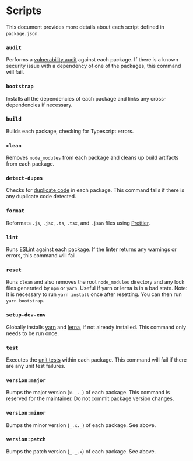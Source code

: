 # Scripts
This document provides more details about each script defined in `package.json`.

### `audit`
Performs a [vulnerability audit](https://classic.yarnpkg.com/en/docs/cli/audit) against each package. If there is a known security issue with a dependency of one of the packages, this command will fail.

### `bootstrap`
Installs all the dependencies of each package and links any cross-dependencies if necessary.

### `build`
Builds each package, checking for Typescript errors.

### `clean`
Removes `node_modules` from each package and cleans up build artifacts from each package.

### `detect-dupes`
Checks for [duplicate code](https://github.com/kucherenko/jscpd) in each package. This command fails if there is any duplicate code detected.

### `format`
Reformats `.js`, `.jsx`, `.ts`, `.tsx`, and `.json` files using [Prettier](https://prettier.io/).

### `lint`
Runs [ESLint](https://eslint.org/) against each package. If the linter returns any warnings or errors, this command will fail.

### `reset`
Runs `clean` and also removes the root `node_modules` directory and any lock files generated by `npm` or `yarn`. Useful if yarn or lerna is in a bad state. Note: It is necessary to run `yarn install` once after resetting. You can then run `yarn bootstrap`.

### `setup-dev-env`
Globally installs [yarn](https://yarnpkg.com/) and [lerna](https://github.com/lerna/lerna), if not already installed. This command only needs to be run once.

### `test`
Executes the [unit tests](https://jestjs.io/) within each package. This command will fail if there are any unit test failures.

### `version:major`
Bumps the major version (`x._._`) of each package. This command is reserved for the maintainer. Do not commit package version changes.

### `version:minor`
Bumps the minor version (`_.x._`) of each package. See above.

### `version:patch`
Bumps the patch version (`_._.x`) of each package. See above.